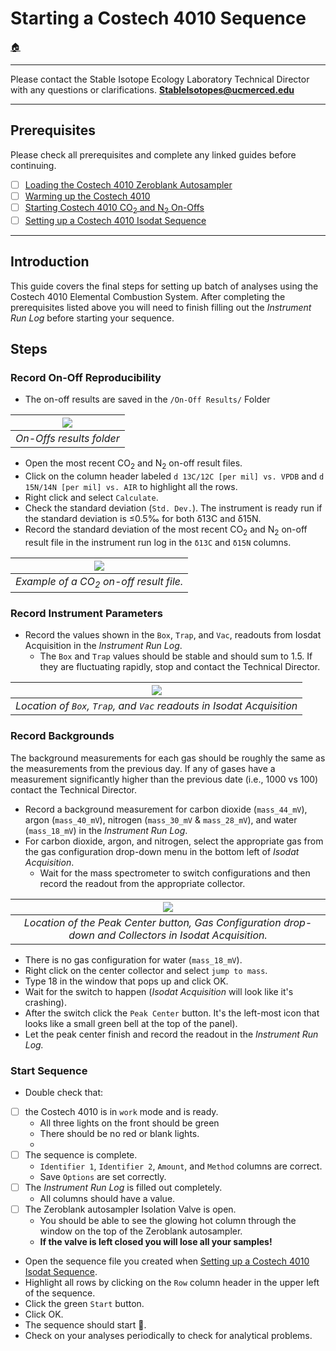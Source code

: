# Starting a Costech 4010 Sequence

[🏠](../README.md)

***

Please contact the Stable Isotope Ecology Laboratory Technical Director with any questions or clarifications. **StableIsotopes@ucmerced.edu**

***

## Prerequisites

Please check all prerequisites and complete any linked guides before continuing.

- [ ] [Loading the Costech 4010 Zeroblank Autosampler](../costech_EA/EA_zeroblank.md) 
- [ ] [Warming up the Costech 4010](../costech_EA/warming_up_costech.md)
- [ ] [Starting Costech 4010 CO<sub>2</sub> and N<sub>2</sub> On-Offs ](../isodat/EA_on_offs.md)
- [ ] [Setting up a Costech 4010 Isodat Sequence](../isodat/isodat_sequence.md)

*** 

## Introduction

This guide covers the final steps for setting up batch of analyses using the Costech 4010 Elemental Combustion System. After completing the prerequisites listed above you will need to finish filling out the *Instrument Run Log* before starting your sequence. 

## Steps

### Record On-Off Reproducibility 

* The on-off results are saved in the `/On-Off Results/` Folder

|![](../figures/isodat/on_offs_folder.png)|
|:--:|
|*On-Offs results folder*|

* Open the most recent CO<sub>2</sub> and N<sub>2</sub> on-off result files.  
* Click on the column header labeled `d 13C/12C [per mil] vs. VPDB` and `d 15N/14N [per mil] vs. AIR`  to highlight all the rows. 
* Right click and select `Calculate`. 
* Check the standard deviation (`Std. Dev.`). The instrument is ready run if the standard deviation is ≤0.5‰ for both δ13C and δ15N. 
* Record the standard deviation of the most recent CO<sub>2</sub> and N<sub>2</sub> on-off result file in the instrument run log in the `δ13C` and `δ15N` columns.  

|![](../figures/isodat/c_on_off.JPG)|
|:--:|
|*Example of a CO<sub>2</sub> on-off result file.*|

### Record Instrument Parameters

* Record the values shown in the `Box`, `Trap`, and `Vac`, readouts from Iosdat Acquisition in the *Instrument Run Log*. 
    * The `Box` and `Trap` values should be stable and should sum to 1.5. If they are fluctuating rapidly, stop and contact the Technical Director. 

|![](../figures/isodat/box_trap.png)|
|:--:|
|*Location of `Box`, `Trap`, and `Vac` readouts in Isodat Acquisition*|

### Record Backgrounds

The background measurements for each gas should be roughly the same as the measurements from the previous day. If any of gases have a measurement significantly higher than the previous date (i.e., 1000 vs 100) contact the Technical Director.

* Record a background measurement for carbon dioxide (`mass_44_mV`), argon (`mass_40_mV`), nitrogen (`mass_30_mV` & `mass_28_mV`), and water (`mass_18_mV`) in the *Instrument Run Log*. 
* For carbon dioxide, argon, and nitrogen, select the appropriate gas from the gas configuration drop-down menu in the bottom left of *Isodat Acquisition*.
    * Wait for the mass spectrometer to switch configurations and then record the readout from the appropriate collector. 

|![](../figures/isodat/collectors.png)|
|:--:|
|*Location of the Peak Center button, Gas Configuration drop-down and Collectors in Isodat Acquisition.*|

* There is no gas configuration for water (`mass_18_mV`). 
* Right click on the center collector and select `jump to mass`. 
* Type 18 in the window that pops up and click OK. 
* Wait for the switch to happen (*Isodat Acquisition* will look like it's crashing). 
* After the switch click the `Peak Center` button. It's the left-most icon that looks like a small green bell at the top of the panel). 
* Let the peak center finish and record the readout in the *Instrument Run Log.* 

### Start Sequence
* Double check that: 
- [ ] the Costech 4010 is in `work` mode and is ready. 
    * All three lights on the front should be green
    * There should be no red or blank lights.  
    * 
- [ ] The sequence is complete.
    * `Identifier 1`, `Identifier 2`, `Amount`, and `Method` columns are correct.
    * Save `Options` are set correctly. 
- [ ] The *Instrument Run Log* is filled out completely.
    * All columns should have a value.
- [ ] The Zeroblank autosampler Isolation Valve is open.
    * You should be able to see the glowing hot column through the window on the top of the Zeroblank autosampler.
    * **If the valve is left closed you will lose all your samples!**


* Open the sequence file you created when [Setting up a Costech 4010 Isodat Sequence](../isodat/isodat_sequence.md).
* Highlight all rows by clicking on the `Row` column header in the upper left of the sequence. 
* Click the green `Start` button. 
* Click OK. 
* The sequence should start 🎉.
* Check on your analyses periodically to check for analytical problems. 